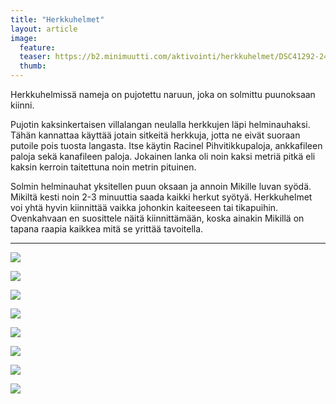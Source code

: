 ```yaml
---
title: "Herkkuhelmet"
layout: article
image:
  feature:
  teaser: https://b2.minimuutti.com/aktivointi/herkkuhelmet/DSC41292-245px.jpg
  thumb:
---
```


Herkkuhelmissä nameja on pujotettu naruun, joka on solmittu puunoksaan kiinni.

Pujotin kaksinkertaisen villalangan neulalla herkkujen läpi helminauhaksi. Tähän kannattaa käyttää jotain sitkeitä herkkuja, jotta ne eivät suoraan putoile pois tuosta langasta. Itse käytin 
Racinel Pihvitikkupaloja, ankkafileen paloja sekä kanafileen paloja. Jokainen lanka oli noin kaksi metriä pitkä eli kaksin kerroin taitettuna noin metrin pituinen.

Solmin helminauhat yksitellen puun oksaan ja annoin Mikille luvan syödä. Mikiltä kesti noin 2-3 minuuttia saada kaikki herkut syötyä. Herkkuhelmet voi yhtä hyvin kiinnittää vaikka johonkin kaiteeseen tai tikapuihin. Ovenkahvaan en suosittele näitä kiinnittämään, koska ainakin Mikillä on tapana raapia kaikkea mitä se yrittää tavoitella.

---

![](https://b2.minimuutti.com/aktivointi/herkkuhelmet/DSC41330-800px.jpg)

![](https://b2.minimuutti.com/aktivointi/herkkuhelmet/DSC41337-800px.jpg)

![](https://b2.minimuutti.com/aktivointi/herkkuhelmet/DSC41307-800px.jpg)

![](https://b2.minimuutti.com/aktivointi/herkkuhelmet/DSC41304-800px.jpg)

![](https://b2.minimuutti.com/aktivointi/herkkuhelmet/DSC41300-800px.jpg)

![](https://b2.minimuutti.com/aktivointi/herkkuhelmet/DSC41328-800px.jpg)

![](https://b2.minimuutti.com/aktivointi/herkkuhelmet/DSC41292-800px.jpg)

![](https://b2.minimuutti.com/aktivointi/herkkuhelmet/DSC41280-800px.jpg)
